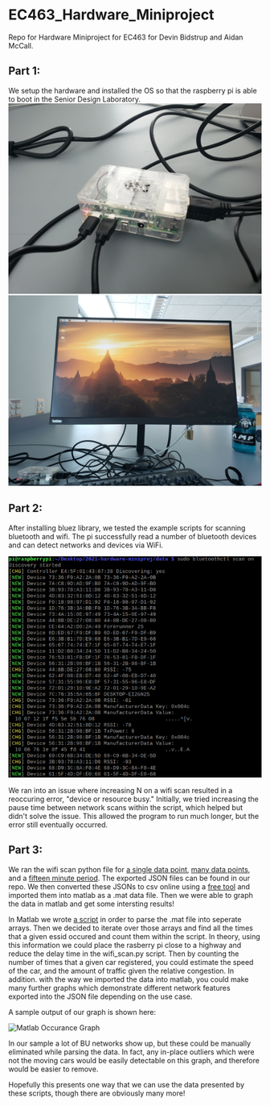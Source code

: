 # EC463_Hardware_Miniproject
Repo for Hardware Miniproject for EC463 for Devin Bidstrup and Aidan McCall.

## Part 1:
We setup the hardware and installed the OS so that the raspberry pi is able to boot in the Senior Design Laboratory.
![Hardware Setup](/pics/part1_setup.jpg)
![Booted the OS](/pics/part1_setup_2.jpg)

## Part 2:
After installing bluez library, we tested the example scripts for scanning bluetooth and wifi. The pi successfully read a number of bluetooth devices and can detect networks and devices via WiFi.

![Bluetooth Scan](/pics/screen.png)

We ran into an issue where increasing N on a wifi scan resulted in a reoccuring error, "device or resource busy." Initially, we tried increasing the pause time between network scans within the script, which helped but didn't solve the issue. This allowed the program to run much longer, but the error still eventually occurred.

## Part 3:
We ran the wifi scan python file for [a single data point](/data/single_data.json), [many data points](/data/many_data.json), and a [fifteen minute period](/data/data_set_3.json).  The exported JSON files can be found in our repo.  We then converted these JSONs to csv online using a [free tool](https://www.convertcsv.com/json-to-csv.htm) and imported them into matlab as a .mat data file.  Then we were able to graph the data in matlab and get some intersting results!

In Matlab we wrote [a script](/matlab/wifi_dat_proc.m) in order to parse the .mat file into seperate arrays.  Then we decided to iterate over those arrays and find all the times that a given essid occured and count them within the script.  In theory, using this information we could place the rasberry pi close to a highway and reduce the delay time in the wifi_scan.py script.  Then by counting the number of times that a given car registered, you could estimate the speed of the car, and the amount of traffic given the relative congestion.  In addition. with the way we imported the data into matlab, you could make many further graphs which demonstrate different network features exported into the JSON file depending on the use case.

A sample output of our graph is shown here:

![Matlab Occurance Graph](/pics/matlab.jpg)

In our sample a lot of BU networks show up, but these could be manually eliminated while parsing the data.  In fact, any in-place outliers which were not the moving cars would be easily detectable on this graph, and therefore would be easier to remove.

Hopefully this presents one way that we can use the data presented by these scripts, though there are obviously many more!
